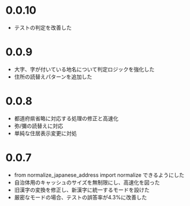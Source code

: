 # 0.0.10
- テストの判定を改善した
  
# 0.0.9
- 大字、字が付いている地名について判定ロジックを強化した
- 住所の読替えパターンを追加した
  
# 0.0.8
- 都道府県省略に対応する処理の修正と高速化
- 弥/彌の読替えに対応
- 単純な住居表示変更に対処

# 0.0.7
- from normalize_japanese_address import normalize できるようにした
- 自治体用のキャッシュのサイズを無制限にし、高速化を図った
- 旧漢字の変換を修正し、新漢字に統一するモードを設けた
- 厳密なモードの場合、テストの誤答率が4.3%に改善した
